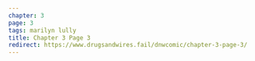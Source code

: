 ```yaml
---
chapter: 3
page: 3
tags: marilyn lully
title: Chapter 3 Page 3
redirect: https://www.drugsandwires.fail/dnwcomic/chapter-3-page-3/
---
```

